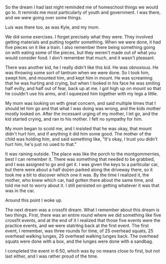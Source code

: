 So the dream I had last night reminded me of homeschool things we would go to.
It reminds me most particularly of youth and government. I was there, and we
were going over some things.

Luis was there too, as was Kyle, and my mom.

We did some exercises. I forget precisely what they were. They involved getting
materials and putting togethr something. When we were done, it had five pieces
on it like a train. I also remember there being something going on with eating
some of the pieces, but they weren't made out of what you would consider food.
I don't remember that much, and it wasn't pleasant.

There was another kid, he I really didn't like this kid. He was obnoxious. He
was throwing some sort of tantrum when we were done. So I took him, swept him,
and mounted him, and kept him in mount. He was screaming that he was hurting
and crying, but when I looked in his face he was smiling half evilly, and half
out of fear, back up at me. I got high up on mount so that he couldn't use his
arms, and I squeezed him together with my legs a little.

My mom was looking on with great concern, and said multiple times that I should
let him go and that what I was doing was wrong, and the kids mother mostly
looked on. After the incessant urging of my mother, I let go, and the kid
started crying, and ran to his mother. I felt no sympathy for him.

My mom began to scold me, and I insisted that he was okay, that mount didn't
hurt him, and if anything it did him some good. The mother of the child was
holding him, and said something like, "It's okay, I trust you didn't hurt him,
he's just no used to that."

It was raining outside. The place was like the porch to the montgommerries,
best I can remember it. There was something that needed to be grabbed, and I
was assigned to go and get it. I was given the keys to a particular car, but
there were about a half dozen parked along the driveway there, so it took me a
bit to discover which one it was. By the time I realized it, the mother, who
knew which car, had gotten there about the same time, and told me not to worry
about it. I still persisted on getting whatever it was that was in the car.

Around this point I woke up.

The next dream was a crossfit dream. What I remember about this dream is two
things. First, there was an entire round where we did something like five
crossfit events, and at the end of it I realized that those five events were
the practice events, and we were statritng back at the first event. The first
event, I remember, was three rounds for time, of 25 overhead squats, 25
overhead walking lunges, 25 overhead walking lunges back. The overhead squats
were done with a box, and the lunges were done with a sandbag.

I completed the event in 6:50, which was by no means close to first, but not
last either, and I was rather proud of the time.

